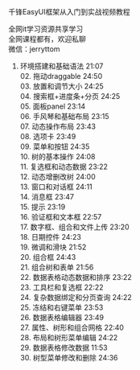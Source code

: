 千锋EasyUI框架从入门到实战视频教程

全网it学习资源共享学习<br>全网课程都有，欢迎私聊<br>微信：jerryttom<br>

01. 环境搭建和基础语法 21:07<br> 02. 拖动draggable 24:50<br> 03. 放置和调节大小 24:25<br> 04. 搜索框+进度条+分页 24:25<br> 05. 面板panel 23:14<br> 06. 手风琴和基础布局 23:15<br> 07. 动态操作布局 23:43<br> 08. 选项卡 23:49<br> 09. 菜单和按钮 24:35<br> 10. 树的基本操作 24:08<br> 11. 复选框和动态数据 23:22<br> 12. 动态增删改树 24:00<br> 13. 窗口和对话框 24:11<br> 14. 消息框 23:47<br> 15. 提示 23:19<br> 16. 验证框和文本框 22:57<br> 17. 数字框、组合和文件上传 23:20<br> 18. 日期控件 24:23<br> 19. 微调和滑块 21:52<br> 20. 组合框 24:43<br> 21. 组合树和表单 21:56<br> 22. 数据表格动态数据和排序 23:22<br> 23. 工具栏和复选框 22:22<br> 24. 复杂数据绑定和分页查询 24:22<br> 25. 冻结和右键菜单 23:53<br> 26. 数据表格编辑器 23:49<br> 27. 属性、树形和组合网格 22:40<br> 28. 布局和树形菜单编辑 24:22<br> 29. 数据表格修改数据 11:53<br> 30. 树型菜单修改和删除 24:36